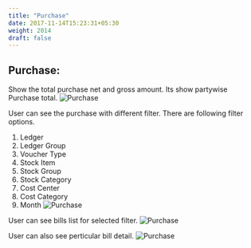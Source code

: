 ```yaml
---
title: "Purchase"
date: 2017-11-14T15:23:31+05:30
weight: 2014
draft: false
---
```


## Purchase: 
Show the total purchase net and gross amount. Its show partywise Purchase total.
![Purchase](../../../images/ios/16_purchase.png "Purchase")

User can see the purchase with different filter. There are following filter options.

1. Ledger
2. Ledger Group
3. Voucher Type
4. Stock Item
5. Stock Group
6. Stock Category
7. Cost Center
8. Cost Category 
9. Month
![Purchase](../../../images/ios/16_1_purchase.png "Purchase")

User can see bills list for selected filter.
![Purchase](../../../images/ios/16_2_purchase.png "Purchase")

User can also see perticular bill detail.
![Purchase](../../../images/ios/16_3_purchase.png "Purchase")